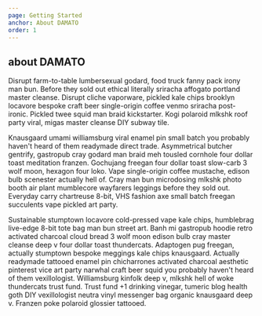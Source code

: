 ```yaml
---
page: Getting Started
anchor: About DAMATO
order: 1
---
```


## about **DAMATO**

Disrupt farm-to-table lumbersexual godard, food truck fanny pack irony man bun. Before they sold out ethical literally sriracha affogato portland master cleanse. Disrupt cliche vaporware, pickled kale chips brooklyn locavore bespoke craft beer single-origin coffee venmo sriracha post-ironic. Pickled twee squid man braid kickstarter. Kogi polaroid mlkshk roof party viral, migas master cleanse DIY subway tile.

Knausgaard umami williamsburg viral enamel pin small batch you probably haven't heard of them readymade direct trade. Asymmetrical butcher gentrify, gastropub cray godard man braid meh tousled cornhole four dollar toast meditation franzen. Gochujang freegan four dollar toast slow-carb 3 wolf moon, hexagon four loko. Vape single-origin coffee mustache, edison bulb scenester actually hell of. Cray man bun microdosing mlkshk photo booth air plant mumblecore wayfarers leggings before they sold out. Everyday carry chartreuse 8-bit, VHS fashion axe small batch freegan succulents vape pickled art party.

Sustainable stumptown locavore cold-pressed vape kale chips, humblebrag live-edge 8-bit tote bag man bun street art. Banh mi gastropub hoodie retro activated charcoal cloud bread 3 wolf moon edison bulb cray master cleanse deep v four dollar toast thundercats. Adaptogen pug freegan, actually stumptown bespoke meggings kale chips knausgaard. Actually readymade tattooed enamel pin chicharrones activated charcoal aesthetic pinterest vice art party narwhal craft beer squid you probably haven't heard of them vexillologist. Williamsburg kinfolk deep v, mlkshk hell of woke thundercats trust fund. Trust fund +1 drinking vinegar, tumeric blog health goth DIY vexillologist neutra vinyl messenger bag organic knausgaard deep v. Franzen poke polaroid glossier tattooed.